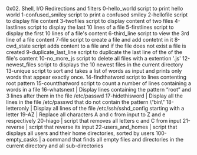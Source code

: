 0x02. Shell, I/O Redirections and filters
0-hello_world script to print hello world
1-confused_smiley script to print a confused smiley
2-hellofile script to display file content
3-twofiles script to display content of two files
4-lastlines script to display the last 10 lines of a file
5-firstlines script to display the first 10 lines of a file\'s content
6-third_line script to view the 3rd line of a file content
7-file script to create a file and add contetnt in it
8-cwd_state script adds content to a file and if the file does not exist a file is created
9-duplicate_last_line script to duplicate the last line of the of the file's content
10-no_more_js script to delete all files with a extention '.js'
12-newest_files script to displays the 10 newest files in the current directory
13-unique script to sort and  takes a list of words as input and prints only words that appear exactly once.
14-findthatword script to lines contenting root pattern
15-countthatword script to count a number of lines containing a words in a file
16-whatsnext | Display lines containing the pattern “root” and 3 lines after them in the file /etc/passwd
17-hidethisword | Display all the lines in the file /etc/passwd that do not contain the pattern \“bin\”
18-letteronly | Display all lines of the file /etc/ssh/sshd_config starting with a letter
19-AZ | Replace all characters A and c from input to Z and e respectively
20-hiago | script that removes all letters c and C from input
21-reverse | script that reverse its input
22-users_and_homes | script that displays all users and their home directories, sorted by users
100-empty_casks | a command that finds all empty files and directories in the current directory and all sub-directories
